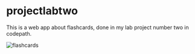 # projectlabtwo

This is a web app about flashcards, done in my lab project number two in codepath.

![flashcards](https://user-images.githubusercontent.com/100320965/229363479-4e30b272-0447-485f-a94d-13a574a0f359.gif)
